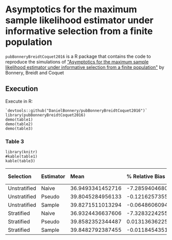 Asymptotics for the maximum sample likelihood estimator under informative selection from a finite population
============================================================================================================

`pubBonneryBreidtCoquet2016` is a R package that contains the code to
reproduce the simulations of ["Asymptotics for the maximum sample
likelihood estimator under informative selection from a finite
population"](http://www.e-publications.org/ims/submission/BEJ/user/submissionFile/23537?confirm=3b2ff5b3)
by Bonnery, Breidt and Coquet

Execution
---------

Execute in R:

    `devtools::github("DanielBonnery/pubBonneryBreidtCoquet2016")`
    library(pubBonneryBreidtCoquet2016)
    demo(table1)
    demo(table2)
    demo(table3)

### Table 3

    library(knitr)
    #kable(table1)
    kable(table3)

<table>
<thead>
<tr class="header">
<th align="left">Selection</th>
<th align="left">Estimator</th>
<th align="left">Mean</th>
<th align="left">% Relative Bias</th>
<th align="left">RMSE Ratio</th>
<th align="left">Empirical Variance</th>
<th align="left">Average Estimated Variance</th>
<th align="left">Variance Ratio</th>
</tr>
</thead>
<tbody>
<tr class="odd">
<td align="left">Unstratified</td>
<td align="left">Naive</td>
<td align="left">36.9493341452716</td>
<td align="left">-7.28594046804115</td>
<td align="left">20.9946202438705</td>
<td align="left">0.187706107401689</td>
<td align="left">0.185605089100079</td>
<td align="left">0.988806872985154</td>
</tr>
<tr class="even">
<td align="left">Unstratified</td>
<td align="left">Pseudo</td>
<td align="left">39.8045284956133</td>
<td align="left">-0.121625735544975</td>
<td align="left">1.10617455375691</td>
<td align="left">0.452213840893838</td>
<td align="left">0.418543361126754</td>
<td align="left">0.925543013675717</td>
</tr>
<tr class="odd">
<td align="left">Unstratified</td>
<td align="left">Sample</td>
<td align="left">39.8271511013294</td>
<td align="left">-0.0648606094161167</td>
<td align="left">1</td>
<td align="left">0.410266020257011</td>
<td align="left">0.387829030084481</td>
<td align="left">0.94531111750743</td>
</tr>
<tr class="even">
<td align="left">Stratified</td>
<td align="left">Naive</td>
<td align="left">36.9324436637606</td>
<td align="left">-7.32832242551223</td>
<td align="left">113.910998791737</td>
<td align="left">0.0061980608369084</td>
<td align="left">0.187623391642629</td>
<td align="left">30.2713052646021</td>
</tr>
<tr class="odd">
<td align="left">Stratified</td>
<td align="left">Pseudo</td>
<td align="left">39.8582352344487</td>
<td align="left">0.0131363622530285</td>
<td align="left">2.44823123162282</td>
<td align="left">0.183612703313765</td>
<td align="left">0.16939004440432</td>
<td align="left">0.922539897007337</td>
</tr>
<tr class="even">
<td align="left">Stratified</td>
<td align="left">Sample</td>
<td align="left">39.8482792387455</td>
<td align="left">-0.0118454351102767</td>
<td align="left">1</td>
<td align="left">0.074987003340516</td>
<td align="left">0.0664162043349024</td>
<td align="left">0.885702873514046</td>
</tr>
</tbody>
</table>
